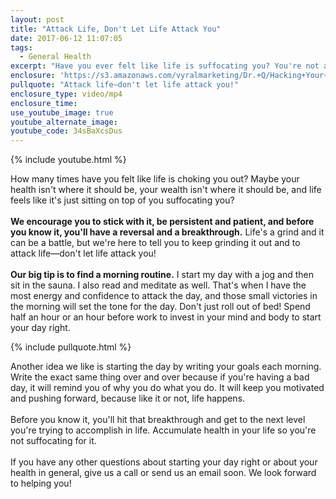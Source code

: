 ```yaml
---
layout: post
title: "Attack Life, Don't Let Life Attack You"
date: 2017-06-12 11:07:05
tags:
  - General Health
excerpt: "Have you ever felt like life is suffocating you? You're not alone. This is our favorite strategy for getting out from underneath the weight of the world."
enclosure: 'https://s3.amazonaws.com/vyralmarketing/Dr.+Q/Hacking+Your+Health+is+life+choking+you.mp4'
pullquote: "Attack life—don't let life attack you!"
enclosure_type: video/mp4
enclosure_time:
use_youtube_image: true
youtube_alternate_image:
youtube_code: 34sBaXcsDus
---
```



{% include youtube.html %}

How many times have you felt like life is choking you out? Maybe your health isn't where it should be, your wealth isn't where it should be, and life feels like it's just sitting on top of you suffocating you?
<br>&nbsp;
<br>**We encourage you to stick with it, be persistent and patient, and before you know it, you'll have a reversal and a breakthrough.** Life's a grind and it can be a battle, but we're here to tell you to keep grinding it out and to attack life—don't let life attack you!
<br>&nbsp;
<br>**Our big tip is to find a morning routine.** I start my day with a jog and then sit in the sauna. I also read and meditate as well. That's when I have the most energy and confidence to attack the day, and those small victories in the morning will set the tone for the day. Don't just roll out of bed! Spend half an hour or an hour before work to invest in your mind and body to start your day right.

{% include pullquote.html %}

Another idea we like is starting the day by writing your goals each morning. Write the exact same thing over and over because if you're having a bad day, it will remind you of why you do what you do. It will keep you motivated and pushing forward, because like it or not, life happens.&nbsp;
<br>&nbsp;
<br>Before you know it, you'll hit that breakthrough and get to the next level you're trying to accomplish in life. Accumulate health in your life so you're not suffocating for it.
<br>&nbsp;
<br>If you have any other questions about starting your day right or about your health in general, give us a call or send us an email soon. We look forward to helping you!